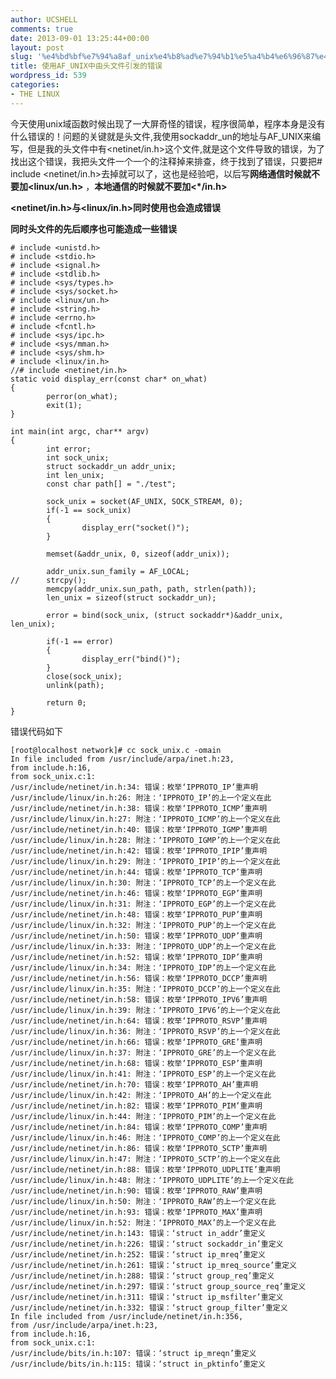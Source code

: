 ```yaml
---
author: UCSHELL
comments: true
date: 2013-09-01 13:25:44+00:00
layout: post
slug: '%e4%bd%bf%e7%94%a8af_unix%e4%b8%ad%e7%94%b1%e5%a4%b4%e6%96%87%e4%bb%b6%e5%bc%95%e5%8f%91%e7%9a%84%e9%94%99%e8%af%af'
title: 使用AF_UNIX中由头文件引发的错误
wordpress_id: 539
categories:
- THE LINUX
---
```


今天使用unix域函数时候出现了一大屏奇怪的错误，程序很简单，程序本身是没有什么错误的！问题的关键就是头文件,我使用sockaddr\_un的地址与AF_UNIX来编写，但是我的头文件中有<netinet/in.h>这个文件,就是这个文件导致的错误，为了找出这个错误，我把头文件一个一个的注释掉来排查，终于找到了错误，只要把# include <netinet/in.h>去掉就可以了，这也是经验吧，以后写**网络通信时候就不要加<linux/un.h>** ，**本地通信的时候就不要加<*/in.h>**

**<netinet/in.h>与<linux/in.h>同时使用也会造成错误**

**同时头文件的先后顺序也可能造成一些错误**

    
     
    # include <unistd.h>
    # include <stdio.h>
    # include <signal.h>
    # include <stdlib.h>
    # include <sys/types.h>
    # include <sys/socket.h>
    # include <linux/un.h>
    # include <string.h>
    # include <errno.h>
    # include <fcntl.h>
    # include <sys/ipc.h>
    # include <sys/mman.h>
    # include <sys/shm.h>
    # include <linux/in.h>
    //# include <netinet/in.h>
    static void display_err(const char* on_what)
    {
            perror(on_what);
            exit(1);
    }
    
    int main(int argc, char** argv)
    {
            int error;
            int sock_unix;
            struct sockaddr_un addr_unix;
            int len_unix;
            const char path[] = "./test";
    
            sock_unix = socket(AF_UNIX, SOCK_STREAM, 0);
            if(-1 == sock_unix)
            {
                    display_err("socket()");
            }
    
            memset(&addr_unix, 0, sizeof(addr_unix));
    
            addr_unix.sun_family = AF_LOCAL;
    //      strcpy();
            memcpy(addr_unix.sun_path, path, strlen(path));
            len_unix = sizeof(struct sockaddr_un);
    
            error = bind(sock_unix, (struct sockaddr*)&addr_unix, len_unix);
    
            if(-1 == error)
            {
                    display_err("bind()");
            }
            close(sock_unix);
            unlink(path);
    
            return 0;
    }


错误代码如下
    
    [root@localhost network]# cc sock_unix.c -omain
    In file included from /usr/include/arpa/inet.h:23,
    from include.h:16,
    from sock_unix.c:1:
    /usr/include/netinet/in.h:34: 错误：枚举‘IPPROTO_IP’重声明
    /usr/include/linux/in.h:26: 附注：‘IPPROTO_IP’的上一个定义在此
    /usr/include/netinet/in.h:38: 错误：枚举‘IPPROTO_ICMP’重声明
    /usr/include/linux/in.h:27: 附注：‘IPPROTO_ICMP’的上一个定义在此
    /usr/include/netinet/in.h:40: 错误：枚举‘IPPROTO_IGMP’重声明
    /usr/include/linux/in.h:28: 附注：‘IPPROTO_IGMP’的上一个定义在此
    /usr/include/netinet/in.h:42: 错误：枚举‘IPPROTO_IPIP’重声明
    /usr/include/linux/in.h:29: 附注：‘IPPROTO_IPIP’的上一个定义在此
    /usr/include/netinet/in.h:44: 错误：枚举‘IPPROTO_TCP’重声明
    /usr/include/linux/in.h:30: 附注：‘IPPROTO_TCP’的上一个定义在此
    /usr/include/netinet/in.h:46: 错误：枚举‘IPPROTO_EGP’重声明
    /usr/include/linux/in.h:31: 附注：‘IPPROTO_EGP’的上一个定义在此
    /usr/include/netinet/in.h:48: 错误：枚举‘IPPROTO_PUP’重声明
    /usr/include/linux/in.h:32: 附注：‘IPPROTO_PUP’的上一个定义在此
    /usr/include/netinet/in.h:50: 错误：枚举‘IPPROTO_UDP’重声明
    /usr/include/linux/in.h:33: 附注：‘IPPROTO_UDP’的上一个定义在此
    /usr/include/netinet/in.h:52: 错误：枚举‘IPPROTO_IDP’重声明
    /usr/include/linux/in.h:34: 附注：‘IPPROTO_IDP’的上一个定义在此
    /usr/include/netinet/in.h:56: 错误：枚举‘IPPROTO_DCCP’重声明
    /usr/include/linux/in.h:35: 附注：‘IPPROTO_DCCP’的上一个定义在此
    /usr/include/netinet/in.h:58: 错误：枚举‘IPPROTO_IPV6’重声明
    /usr/include/linux/in.h:39: 附注：‘IPPROTO_IPV6’的上一个定义在此
    /usr/include/netinet/in.h:64: 错误：枚举‘IPPROTO_RSVP’重声明
    /usr/include/linux/in.h:36: 附注：‘IPPROTO_RSVP’的上一个定义在此
    /usr/include/netinet/in.h:66: 错误：枚举‘IPPROTO_GRE’重声明
    /usr/include/linux/in.h:37: 附注：‘IPPROTO_GRE’的上一个定义在此
    /usr/include/netinet/in.h:68: 错误：枚举‘IPPROTO_ESP’重声明
    /usr/include/linux/in.h:41: 附注：‘IPPROTO_ESP’的上一个定义在此
    /usr/include/netinet/in.h:70: 错误：枚举‘IPPROTO_AH’重声明
    /usr/include/linux/in.h:42: 附注：‘IPPROTO_AH’的上一个定义在此
    /usr/include/netinet/in.h:82: 错误：枚举‘IPPROTO_PIM’重声明
    /usr/include/linux/in.h:44: 附注：‘IPPROTO_PIM’的上一个定义在此
    /usr/include/netinet/in.h:84: 错误：枚举‘IPPROTO_COMP’重声明
    /usr/include/linux/in.h:46: 附注：‘IPPROTO_COMP’的上一个定义在此
    /usr/include/netinet/in.h:86: 错误：枚举‘IPPROTO_SCTP’重声明
    /usr/include/linux/in.h:47: 附注：‘IPPROTO_SCTP’的上一个定义在此
    /usr/include/netinet/in.h:88: 错误：枚举‘IPPROTO_UDPLITE’重声明
    /usr/include/linux/in.h:48: 附注：‘IPPROTO_UDPLITE’的上一个定义在此
    /usr/include/netinet/in.h:90: 错误：枚举‘IPPROTO_RAW’重声明
    /usr/include/linux/in.h:50: 附注：‘IPPROTO_RAW’的上一个定义在此
    /usr/include/netinet/in.h:93: 错误：枚举‘IPPROTO_MAX’重声明
    /usr/include/linux/in.h:52: 附注：‘IPPROTO_MAX’的上一个定义在此
    /usr/include/netinet/in.h:143: 错误：‘struct in_addr’重定义
    /usr/include/netinet/in.h:226: 错误：‘struct sockaddr_in’重定义
    /usr/include/netinet/in.h:252: 错误：‘struct ip_mreq’重定义
    /usr/include/netinet/in.h:261: 错误：‘struct ip_mreq_source’重定义
    /usr/include/netinet/in.h:288: 错误：‘struct group_req’重定义
    /usr/include/netinet/in.h:297: 错误：‘struct group_source_req’重定义
    /usr/include/netinet/in.h:311: 错误：‘struct ip_msfilter’重定义
    /usr/include/netinet/in.h:332: 错误：‘struct group_filter’重定义
    In file included from /usr/include/netinet/in.h:356,
    from /usr/include/arpa/inet.h:23,
    from include.h:16,
    from sock_unix.c:1:
    /usr/include/bits/in.h:107: 错误：‘struct ip_mreqn’重定义
    /usr/include/bits/in.h:115: 错误：‘struct in_pktinfo’重定义
